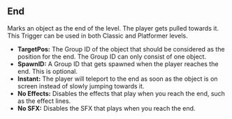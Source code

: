## End
Marks an object as the end of the level. The player gets pulled towards it. This Trigger can be used in both Classic and Platformer levels.

- **TargetPos:** The Group ID of the object that should be considered as the position for the end. The Group ID can only consist of one object.
- **SpawnID:** A Group ID that gets spawned when the player reaches the end. This is optional.
- **Instant:** The player will teleport to the end as soon as the object is on screen instead of slowly jumping towards it.
- **No Effects:** Disables the effects that play when you reach the end, such as the effect lines.
- **No SFX:** Disables the SFX that plays when you reach the end.
